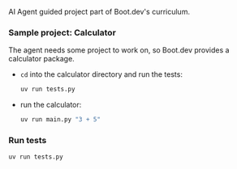 AI Agent guided project part of Boot.dev's curriculum.

### Sample project: Calculator

The agent needs some project to work on, so Boot.dev provides a calculator package.

- `cd` into the calculator directory and run the tests:
    ```sh
    uv run tests.py
    ```

- run the calculator:
    ```sh
    uv run main.py "3 + 5"
    ```

### Run tests

```sh
uv run tests.py
```